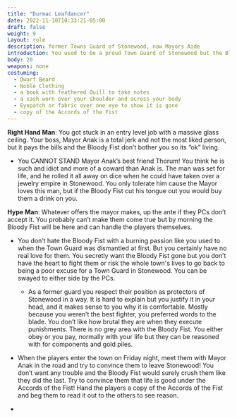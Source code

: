```yaml
---
title: "Durmac Leafdancer"
date: 2022-11-10T10:33:21-05:00
draft: false
weight: 9
Layout: role
description: former Towns Guard of Stonewood, now Mayors Aide
introduction: You used to be a proud Town Guard of Stonewood but the Bloody Fist stripped you of your job! You were a Dwarf of common birth, but your deeds earned you a place on the guard. You never were the best in a fight, but your skills with words earned you respect among your comrades. Mayor Anak felt awful your job was erased by the Bloody Fist via the Accords, so as compensation he made you his personal aide to the Town of Stonewood which you have conflicted views on but its better than being broke.
body: 20
weapons: none
costuming: 
  - Dwarf Beard
  - Noble Clothing
  - a book with feathered Quill to take notes
  - a sash worn over your shoulder and across your body
  - Eyepatch or fabric over one eye to show it is gone
  - copy of the Accords of the Fist
---
```


**Right Hand Man**: You got stuck in an entry level job with a massive glass ceiling. Your boss, Mayor Anak is a total jerk and not the most liked person, but it pays the bills and the Bloody Fist don’t bother you so its “ok” living.

- You CANNOT STAND Mayor Anak’s best friend Thorum! You think he is such and idiot and more of a coward than Anak is. The man was set for life, and he rolled it all away on dice when he could have taken over a jewelry empire in Stonewood. You only tolerate him cause the Mayor loves this man, but if the Bloody Fist cut his tongue out you would buy them a drink on you.

**Hype Man**: Whatever offers the mayor makes, up the ante if they PCs don’t accept it. You probably can’t make them come true but by morning the Bloody Fist will be here and can handle the players themselves.

- You don’t hate the Bloody Fist with a burning passion like you used to when the Town Guard was dismantled at first. But you certainly have no real love for them. You secretly want the Bloody Fist gone but you don’t have the heart to fight them or risk the whole town's lives to go back to being a poor excuse for a Town Guard in Stonewood. You can be swayed to either side by the PCs.
  - As a former guard you respect their position as protectors of Stonewood in a way. It is hard to explain but you justify it in your head, and it makes sense to you why it is comfortable. Mostly because you weren’t the best fighter, you preferred words to the blade. You don’t like how brutal they are when they execute punishments. There is no grey area with the Bloody Fist. You either obey or you pay, normally with your life but they can be reasoned with for components and gold piles.
- When the players enter the town on Friday night, meet them with Mayor Anak in the road and try to convince them to leave Stonewood! You don’t want any trouble and the Bloody Fist would surely crush them like they did the last.  Try to convince them that life is good under the Accords of the Fist! Hand the players a copy of the Accords of the Fist and beg them to read it out to the others to see reason.

- 

